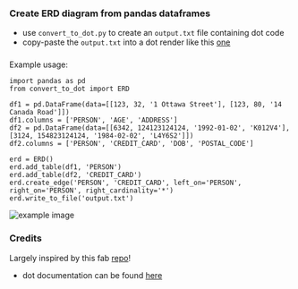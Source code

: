 ### Create ERD diagram from pandas dataframes
* use `convert_to_dot.py` to create an `output.txt` file containing dot code
* copy-paste the `output.txt` into a dot render like this [one](https://edotor.net/) 

###
Example usage:

```
import pandas as pd 
from convert_to_dot import ERD

df1 = pd.DataFrame(data=[[123, 32, '1 Ottawa Street'], [123, 80, '14 Canada Road']])
df1.columns = ['PERSON', 'AGE', 'ADDRESS']
df2 = pd.DataFrame(data=[[6342, 124123124124, '1992-01-02', 'K012V4'], [3124, 154823124124, '1984-02-02', 'L4Y6S2']])
df2.columns = ['PERSON', 'CREDIT_CARD', 'DOB', 'POSTAL_CODE']

erd = ERD()
erd.add_table(df1, 'PERSON')
erd.add_table(df2, 'CREDIT_CARD')
erd.create_edge('PERSON', 'CREDIT_CARD', left_on='PERSON', right_on='PERSON', right_cardinality='*')
erd.write_to_file('output.txt')

```
![example image](example_erd.png "Title")

### Credits
Largely inspired by this fab [repo](https://pypi.org/project/ERDot/])!
* dot documentation can be found [here](https://www.graphviz.org/pdf/dotguide.pdf)